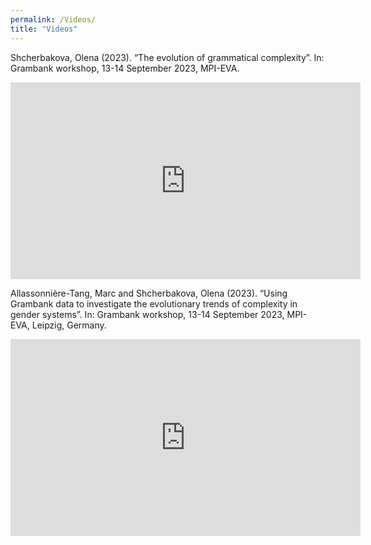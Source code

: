 ```yaml
---
permalink: /Videos/
title: "Videos"
---
```

Shcherbakova, Olena (2023). “The evolution of grammatical complexity”. In: Grambank workshop, 13-14 September 2023, MPI-EVA.

<iframe width="560" height="315" src="https://www.youtube.com/embed/l34iB6ca_MI" frameborder="0" allowfullscreen></iframe> 





Allassonnière-Tang, Marc and Shcherbakova, Olena (2023). “Using Grambank data to investigate the evolutionary trends of complexity in gender systems”. In: Grambank workshop, 13-14 September 2023, MPI-EVA, Leipzig, Germany.

<iframe width="560" height="315" src="https://www.youtube.com/embed/6yKUZbB2ReU" frameborder="0" allowfullscreen></iframe>


